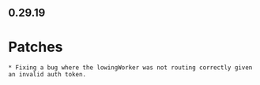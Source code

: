 ## 0.29.19

# Patches
    * Fixing a bug where the lowingWorker was not routing correctly given an invalid auth token.
